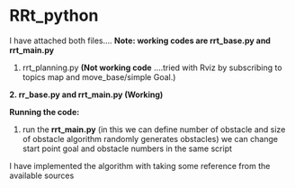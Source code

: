 # RRt_python

I have attached both files....  **Note: working codes are rrt_base.py and rrt_main.py**


1. rrt_planning.py **(Not working code** ....tried with Rviz by subscribing to topics map and move_base/simple Goal.)

**2. rr_base.py and rrt_main.py  (Working)**





**Running the code:**

1. run the **rrt_main.py** (in this we can define number of obstacle and size of obstacle algorithm randomly generates obstacles)
   we can change start point goal and obstacle numbers in the same script
     
     


I have implemented the algorithm with taking some reference from the available sources

